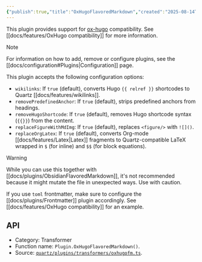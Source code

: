 ```yaml
---
{"publish":true,"title":"OxHugoFlavoredMarkdown","created":"2025-08-14T17:29:12.204+02:00","modified":"2025-08-14T17:29:12.204+02:00","tags":["plugin/transformer"],"cssclasses":""}
---
```



This plugin provides support for [ox-hugo](https://github.com/kaushalmodi/ox-hugo) compatibility. See [[docs/features/OxHugo compatibility]] for more information.

> [!note]
> For information on how to add, remove or configure plugins, see the [[docs/configuration#Plugins\|Configuration]] page.

This plugin accepts the following configuration options:

- `wikilinks`: If `true` (default), converts Hugo `{{ relref }}` shortcodes to Quartz [[docs/features/wikilinks]].
- `removePredefinedAnchor`: If `true` (default), strips predefined anchors from headings.
- `removeHugoShortcode`: If `true` (default), removes Hugo shortcode syntax (`{{}}`) from the content.
- `replaceFigureWithMdImg`: If `true` (default), replaces `<figure/>` with `![]()`.
- `replaceOrgLatex`: If `true` (default), converts Org-mode [[docs/features/Latex\|Latex]] fragments to Quartz-compatible LaTeX wrapped in `$` (for inline) and `$$` (for block equations).

> [!warning]
> While you can use this together with [[docs/plugins/ObsidianFlavoredMarkdown]], it's not recommended because it might mutate the file in unexpected ways. Use with caution.
>
> If you use `toml` frontmatter, make sure to configure the [[docs/plugins/Frontmatter]] plugin accordingly. See [[docs/features/OxHugo compatibility]] for an example.

## API

- Category: Transformer
- Function name: `Plugin.OxHugoFlavoredMarkdown()`.
- Source: [`quartz/plugins/transformers/oxhugofm.ts`](https://github.com/jackyzha0/quartz/blob/v4/quartz/plugins/transformers/oxhugofm.ts).
